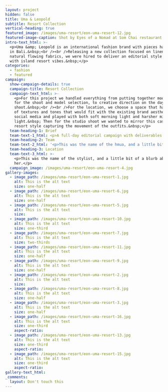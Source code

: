 ```yaml
---
layout: project
hidden: false
title: Uma & Leopold
subtitle: Resort Collection
vertical-heading: true
featured_image: /images/uma-resort/eon-uma-resort-12.jpg
featured-image-caption: Shot by Eyes of a Nomad at Som Chai restaurant
intro-text_html: >-
  <p>Uma &amp; Leopold is an international fashion brand with pieces handcrafted
  in Bali.&nbsp;<br /><br />Releasing a new collection focused on linens and
  natural flowing fabrics, we were hired to deliver an editorial style campaign
  with island resort vibes.&nbsp;</p>
categories:
  - fashion
  - featured
campaign:
  show-campaign-details: true
  campaign-title: Resort Collection
  campaign-text_html: >-
    <p>For this project we handled everything from putting together moodboards
    for the shoot and model selection, to creative direction on the day of the
    shoot.&nbsp;<br /><br />For the location, we choose a space that has a mix
    of textures and tones that would fit with the existing brand aesthetic on
    social media and played with both soft morning light and harsher midday
    light.&nbsp; Then for the studio shoot we wanted to mirror this casual
    resort style capturing the movement of the outfits.&nbsp;</p>
  team-heading-1: Brief
  team-text-1_html: <p>A full-day editorial campaign with deliverables for web and social.</p>
  team-heading-2: Team
  team-text-2_html: '<p>This was the name of the hmua, and a little bit of a blurb about her.</p>'
  team-heading-3: Location
  team-text-3_html: >-
    <p>This was the name of the stylist, and a little bit of a blurb about
    her.</p>
  campaign_image: /images/uma-resort/eon-uma-resort-4.jpg
gallery-images:
  - image_path: /images/uma-resort/eon-uma-resort-1.jpg
    alt: This is the alt text
    size: one-half
  - image_path: /images/uma-resort/eon-uma-resort-6.jpg
    alt: This is the alt text
    size: one-half
  - image_path: /images/uma-resort/eon-uma-resort-5.jpg
    alt: This is the alt text
    size:
  - image_path: /images/uma-resort/eon-uma-resort-10.jpg
    alt: This is the alt text
    size: one-third
  - image_path: /images/uma-resort/eon-uma-resort-7.jpg
    alt: This is the alt text
    size: two-thirds
  - image_path: /images/uma-resort/eon-uma-resort-11.jpg
    alt: This is the alt text
    size: one-half
  - image_path: /images/uma-resort/eon-uma-resort-9.jpg
    alt: This is the alt text
    size: one-half
  - image_path: /images/uma-resort/eon-uma-resort-2.jpg
    alt: This is the alt text
    size:
  - image_path: /images/uma-resort/eon-uma-resort-8.jpg
    alt: This is the alt text
    size: one-half
  - image_path: /images/uma-resort/eon-uma-resort-3.jpg
    alt: This is the alt text
    size: one-half
  - image_path: /images/uma-resort/eon-uma-resort-16.jpg
    alt: This is the alt text
    size: one-third
    aspect-ratio:
  - image_path: /images/uma-resort/eon-uma-resort-13.jpg
    alt: This is the alt text
    size: one-third
    aspect-ratio:
  - image_path: /images/uma-resort/eon-uma-resort-15.jpg
    alt: This is the alt text
    size: one-third
    aspect-ratio:
gallery-text_html:
_comments:
  layout: Don't touch this
---
```


